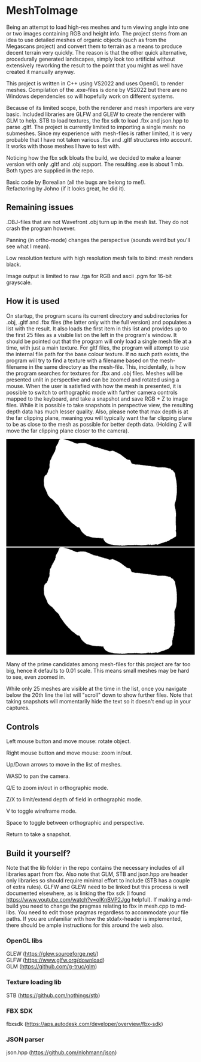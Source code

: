 # MeshToImage
Being an attempt to load high-res meshes and turn viewing angle into one or two images containing RGB and height info.
The project stems from an idea to use detailed meshes of organic objects (such as from the Megascans project) and convert them to terrain as a means to produce decent terrain very quickly. The reason is that the other quick alternative, procedurally generated landscapes, simply look too artificial without extensively reworking the result to the point that you might as well have created it manually anyway.  

This project is written in C++ using VS2022 and uses OpenGL to render meshes. Compilation of the .exe-files is done by VS2022 but there are no Windows dependencies so will hopefully work on different systems.

Because of its limited scope, both the renderer and mesh importers are very basic. Included libraries are GLFW and GLEW to create the renderer with GLM to help. STB to load textures, the fbx sdk to load .fbx and json.hpp to parse .gltf. The project is currently limited to importing a single mesh: no submeshes. Since my experience with mesh-files is rather limited, it is very probable that I have not taken various .fbx and .gltf structures into account. It works with those meshes I have to test with.

Noticing how the fbx sdk bloats the build, we decided to make a leaner version with only .gltf and .obj support. The resulting .exe is about 1 mb. Both types are supplied in the repo.

Basic code by Borealian (all the bugs are belong to me!).  
Refactoring by Johno (if it looks great, he did it).

## Remaining issues
.OBJ-files that are not Wavefront .obj turn up in the mesh list. They do not crash the program however.

Panning (in ortho-mode) changes the perspective (sounds weird but you'll see what I mean).

Low resolution texture with high resolution mesh fails to bind: mesh renders black.

Image output is limited to raw .tga for RGB and ascii .pgm for 16-bit grayscale.

## How it is used
On startup, the program scans its current directory and subdirectories for .obj, .gltf and .fbx files (the latter only with the full version) and populates a list with the result. It also loads the first item in this list and provides up to the first 25 files as a visible list on the left in the program's window. It should be pointed out that the program will only load a single mesh file at a time, with just a main texture. For gltf files, the program will attempt to use the internal file path for the base colour texture. If no such path exists, the program will try to find a texture with a filename based on the mesh-filename in the same directory as the mesh-file. This, incidentally, is how the program searches for textures for .fbx and .obj files. 
Meshes will be presented unlit in perspective and can be zoomed and rotated using a mouse. When the user is satisfied with how the mesh is presented, it is possible to switch to orthographic mode with further camera controls mapped to the keyboard, and take a snapshot and save RGB + Z to image files. While it is possible to take snapshots in perspective view, the resulting depth data has much lesser quality. Also, please note that max depth is at the far clipping plane, meaning you will typically want the far clipping plane to be as close to the mesh as possible for better depth data. (Holding Z will move the far clipping plane closer to the camera).

![Mostly white](textures/HeightMap1.png "Far clipping plane over the hills.")
![Lots of greys](textures/HeightMap2.png "Far clipping plane at mesh base.")

Many of the prime candidates among mesh-files for this project are far too big, hence it defaults to 0.01 scale. This means small meshes may be hard to see, even zoomed in.

While only 25 meshes are visible at the time in the list, once you navigate below the 20th line the list will "scroll" down to show further files. Note that taking snapshots will momentarily hide the text so it doesn't end up in your captures.

## Controls
Left mouse button and move mouse: rotate object.

Right mouse button and move mouse: zoom in/out.

Up/Down arrows to move in the list of meshes.

WASD to pan the camera.

Q/E to zoom in/out in orthographic mode.

Z/X to limit/extend depth of field in orthographic mode.

V to toggle wireframe mode.

Space to toggle between orthographic and perspective.

Return to take a snapshot.

## Build it yourself?
Note that the lib folder in the repo contains the necessary includes of all libraries apart from fbx. Also note that GLM, STB and json.hpp are header only libraries so should require minimal effort to include (STB has a couple of extra rules). GLFW and GLEW need to be linked but this process is well documented elsewhere, as is linking the fbx sdk (I found https://www.youtube.com/watch?v=oIKnBVP2Jgg helpful). If making a md-build you need to change the pragmas relating to fbx in mesh.cpp to md-libs. You need to edit those pragmas regardless to accommodate your file paths. If you are unfamiliar with how the stdafx-header is implemented, there should be ample instructions for this around the web also.

### OpenGL libs
GLEW (https://glew.sourceforge.net/)  
GLFW (https://www.glfw.org/download)  
GLM (https://github.com/g-truc/glm)

### Texture loading lib
STB (https://github.com/nothings/stb)

### FBX SDK
fbxsdk (https://aps.autodesk.com/developer/overview/fbx-sdk)

### JSON parser
json.hpp (https://github.com/nlohmann/json)

